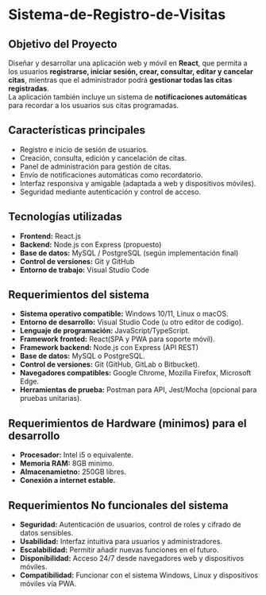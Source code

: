 # Sistema-de-Registro-de-Visitas

## Objetivo del Proyecto

Diseñar y desarrollar una aplicación web y móvil en **React**, que permita a los usuarios **registrarse, iniciar sesión, crear, consultar, editar y cancelar citas**, mientras que el administrador podrá **gestionar todas las citas registradas**.  
La aplicación también incluye un sistema de **notificaciones automáticas** para recordar a los usuarios sus citas programadas.

## Características principales

- Registro e inicio de sesión de usuarios.
- Creación, consulta, edición y cancelación de citas.
- Panel de administración para gestión de citas.
- Envío de notificaciones automáticas como recordatorio.
- Interfaz responsiva y amigable (adaptada a web y dispositivos móviles).
- Seguridad mediante autenticación y control de acceso.

## Tecnologías utilizadas

- **Frontend:** React.js  
- **Backend:** Node.js con Express (propuesto)  
- **Base de datos:** MySQL / PostgreSQL (según implementación final)  
- **Control de versiones:** Git y GitHub  
- **Entorno de trabajo:** Visual Studio Code 

## Requerimientos del sistema

- **Sistema operativo compatible:** Windows 10/11, Linux o macOS.
- **Entorno de desarrollo:** Visual Studio Code (u otro editor de codigo).
- **Lenguaje de programación:** JavaScript/TypeScript.
- **Framework fronted:** React(SPA y PWA para soporte móvil).
- **Framework backend:** Node.js con Express (API REST)
- **Base de datos:** MySQL o PostgreSQL.
- **Control de versiones:** Git (GitHub, GitLab o Bitbucket).
- **Navegadores compatibles:** Google Chrome, Mozilla Firefox, Microsoft Edge.
- **Herramientas de prueba:** Postman para API, Jest/Mocha (opcional para pruebas unitarias).

## Requerimientos de Hardware (minimos) para el desarrollo

- **Procesador:** Intel i5 o equivalente.
- **Memoria RAM:** 8GB minimo.
- **Almacenamietno:** 250GB libres.
- **Conexión a internet estable.**

## Requerimientos No funcionales del sistema

- **Seguridad:** Autenticación de usuarios, control de roles y cifrado de datos sensibles.
- **Usabilidad:** Interfaz intuitiva para usuarios y administradores.
- **Escalabilidad:** Permitir añadir nuevas funciones en el futuro.
 - **Disponibilidad:** Acceso 24/7 desde navegadores web y dispositivos móviles.
 - **Compatibilidad:** Funcionar con el sistema Windows, Linux y dispositivos móviles vía PWA.
